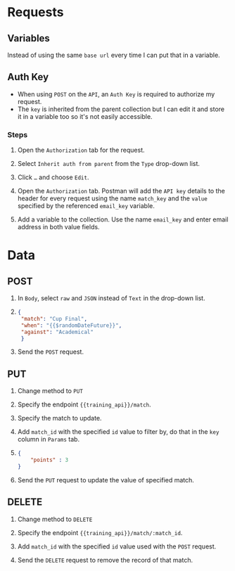 # Requests

## Variables
Instead of using the same `base url` every time I can put that in a variable.

## Auth Key
- When using `POST` on the `API`, an `Auth Key` is required to authorize my request.
- The `key` is inherited from the parent collection but I can edit it and store it in a variable too so it's not easily accessible.

### Steps
1. Open the `Authorization` tab for the request.
   
2. Select `Inherit auth from parent` from the `Type` drop-down list.
   
3. Click `…` and choose `Edit`.
   
4. Open the `Authorization` tab. Postman will add the `API key` details to the header for every request using the name `match_key` and the `value` specified by the referenced `email_key` variable.
   
5. Add a variable to the collection. Use the name `email_key` and enter email address in both value fields.
 

# Data

## POST

1. In `Body`, select `raw` and `JSON` instead of `Text` in the drop-down list.

2. ```json
   {
	"match": "Cup Final",
	"when": "{{$randomDateFuture}}",
	"against": "Academical"
    }
    ```
3. Send the `POST` request.    
   
## PUT

1. Change method to `PUT`
   
2. Specify the endpoint `{{training_api}}/match`.

3. Specify the match to update.

4. Add `match_id` with the specified `id` value to filter by, do that in the `key` column in `Params` tab.

5. ```json
   {
       "points" : 3
   }
6. Send the `PUT` request to update the value of specified match.
   
## DELETE
1. Change method to `DELETE`
   
2. Specify the endpoint `{{training_api}}/match/:match_id`.

3. Add `match_id` with the specified `id` value used with the `POST` request.

4. Send the `DELETE` request to remove the record of that match.
